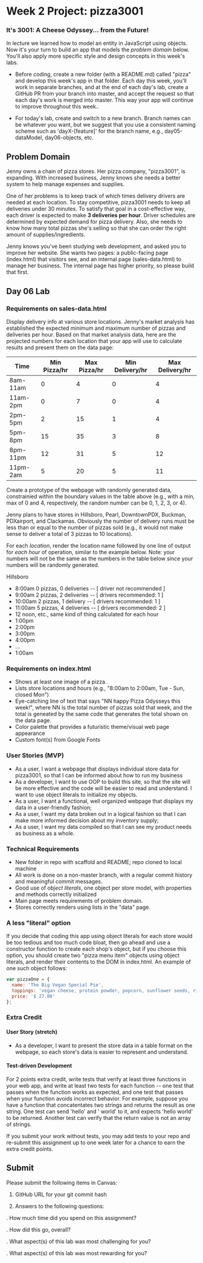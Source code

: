 # Week 2 Project: pizza3001

### It's 3001: A Cheese Odyssey... from the Future!

In lecture we learned how to model an entity in JavaScript using objects. Now it's your turn to build an app that models the *problem domain* below. You'll also apply more specific style and design concepts in this week's labs.

* Before coding, create a new folder (with a README.md) called "pizza" and develop this week's app in that folder. Each day this week, you'll work in separate branches, and at the end of each day's lab, create a GitHub PR from your branch into master, and accept the request so that each day's work is merged into master. This way your app will continue to improve throughout this week..

* For today's lab, create and switch to a new branch. Branch names can be whatever you want, but we suggest that you use a consistent naming scheme such as 'dayX-[feature]' for the branch name, e.g., day05-dataModel, day06-objects, etc.

## Problem Domain

Jenny owns a chain of pizza stores. Her pizza company, &quot;pizza3001&quot;, is expanding. With increased business, Jenny knows she needs a better system to help manage expenses and supplies.

One of her problems is to keep track of which times delivery drivers are needed at each location. To stay competitive, pizza3001 needs to keep all deliveries under 30 minutes. To satisfy that goal in a cost-effective way, each driver is expected to make **3 deliveries per hour**. Driver schedules are determined by expected demand for pizza delivery. Also, she needs to know how many total pizzas she's selling so that she can order the right amount of supplies/ingredients.

Jenny knows you've been studying web development, and asked you to improve her website. She wants two pages: a public-facing page (index.html) that visitors see, and an internal page (sales-data.html) to manage her business. The internal page has higher priority, so please build that first.

## Day 06 Lab

### Requirements on sales-data.html
Display delivery info at various store locations. Jenny's market analysis has established the expected minimum and maximum number of pizzas and deliveries per hour.  Based on that market analysis data, here are the projected numbers for each location that your app will use to calculate results and present them on the data page:

| Time  | Min Pizza/hr  | Max Pizza/hr | Min Delivery/hr | Max Delivery/hr  |
|---|---|---|---|---|
| 8am-11am  | 0  | 4  | 0 | 4 |
| 11am-2pm  | 0  | 7  | 0 | 4 |
| 2pm-5pm  | 2  | 15  | 1 | 4 |
| 5pm-8pm  | 15  | 35  | 3 | 8 |
| 8pm-11pm  | 12  | 31  | 5 | 12 |
| 11pm-2am  | 5  | 20  | 5 | 11 |   

Create a prototype of the webpage with randomly generated data, constrainied within the boundary values in the table above (e.g., with a min, max of 0 and 4, respectively, the random number can be 0, 1, 2, 3, or 4).

Jenny plans to have stores in Hillsboro, Pearl, DowntownPDX, Buckman, PDXairport, and Clackamas. Obviously the number of delivery runs must be less than or equal to the number of pizzas sold (e.g., it would not make sense to deliver a total of 3 pizzas to 10 locations).

For each *location*, render the location name followed by one line of output for *each hour* of operation, similar to the example below. Note: your numbers will not be the same as the numbers in the table below since your numbers will be randomly generated.

Hillsboro
-  8:00am 0 pizzas, 0 deliveries -- [ driver not recommended ]
-  9:00am 2 pizzas, 2 deliveries -- [ drivers recommended: 1 ]
- 10:00am 2 pizzas, 1 delivery -- [ drivers recommended:   1 ]
- 11:00am 5 pizzas, 4 deliveries -- [ drivers recommended: 2 ]
- 12 noon, etc., same kind of thing calculated for each hour
- 1:00pm
- 2:00pm
- 3:00pm
- 4:00pm
- ...
- 1:00am

### Requirements on index.html
- Shows at least one image of a pizza.
- Lists store locations and hours (e.g., "8:00am to 2:00am, Tue - Sun, closed Mon")
- Eye-catching line of text that says &quot;NN happy Pizza Odysseys this week!&quot;, where NN is the total number of pizzas sold that week, and the total is geneated by the same code that generates the total shown on the data page.
- Color palette that provides a futuristic theme/visual web page appearance
- Custom font(s) from Google Fonts

### User Stories (MVP)
- As a user, I want a webpage that displays individual store data for pizza3001, so that I can be informed about how to run my business
- As a developer, I want to use OOP to build this site, so that the site will be more effective and the code will be easier to read and understand. I want to use object literals to initialize my objects.
- As a user, I want a functional, well organized webpage that displays my data in a user-friendly fashion;
- As a user, I want my data broken out in a logical fashion so that I can make more informed decision about my inventory supply;
- As a user, I want my data compiled so that I can see my product needs as business as a whole.

### Technical Requirements
- New folder in repo with scaffold and README; repo cloned to local machine
- All work is done on a non-master branch, with a regular commit history and meaningful commit messages.
- Good use of *object literals*, one object per store model, with properties and methods correctly initialized
- Main page meets requirements of problem domain.
- Stores correctly renders using lists in the &quot;data&quot; page.

### A less "literal" option
If you decide that coding this app using object literals for each store would be too tedious and too much code bloat, then go ahead and use a constructor function to create each shop's object, but if you choose this option, you should create two "pizza menu item" objects using object literals, and render their contents to the DOM in index.html. An example of one such object follows:

```javascript
var pizzaOne = {
  name: 'The Big Vegan Special Pie',
  toppings: 'vegan cheese, protein powder, popcorn, sunflower seeds, rice milk',
  price: '$ 27.00'
};
```

### Extra Credit

#### User Story (stretch)
 - As a developer, I want to present the store data in a table format on the webpage, so each store's data is easier to represent and understand.

#### Test-driven Development
For 2 points extra credit, write tests that verify at least three functions in your web app, and write at least two tests for each function -- one test that passes when the function works as expected, and one test that passes when your function avoids incorrect behavior. For example, suppose you have a function that concatentates two strings and returns the result as one string. One test can send 'hello' and ' world' to it, and expects 'hello world' to be returned. Another test can verify that the return value is not an array of strings.

If you submit your work without tests, you may add tests to your repo and re-submit this assignment up to one week later for a chance to earn the extra credit points.

## Submit

Please submit the following items in Canvas:

1. GitHub URL for your git commit hash

2. Answers to the following questions:

  . How much time did you spend on this assignment?

  . How did this go, overall?

  . What aspect(s) of this lab was most challenging for you?

  . What aspect(s) of this lab was most rewarding for you?
